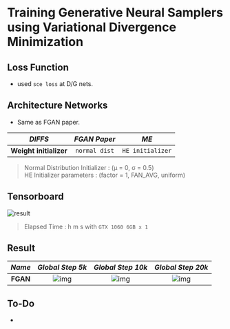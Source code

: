 # Training Generative Neural Samplers using Variational Divergence Minimization

## Loss Function

* used ``sce loss`` at D/G nets.

## Architecture Networks

* Same as FGAN paper.

*DIFFS* | *FGAN Paper* | *ME*  |
 :---:  |     :---:      | :---: |
 **Weight initializer** | ``normal dist`` | ``HE initializer`` |

> Normal Distribution Initializer : (µ = 0, σ = 0.5) <br/>
> HE Initializer parameters       : (factor = 1, FAN_AVG, uniform)

## Tensorboard

![result](./fgan_tb.png)

> Elapsed Time : h m s with ``GTX 1060 6GB x 1``

## Result

*Name* | *Global Step 5k* | *Global Step 10k* | *Global Step 20k*
:---: | :---: | :---: | :---:
**FGAN**      | ![img](./gen_img/train_8000.png) | ![img](./gen_img/train_16000.png) | ![img](./gen_img/train_32000.png)

## To-Do
* 